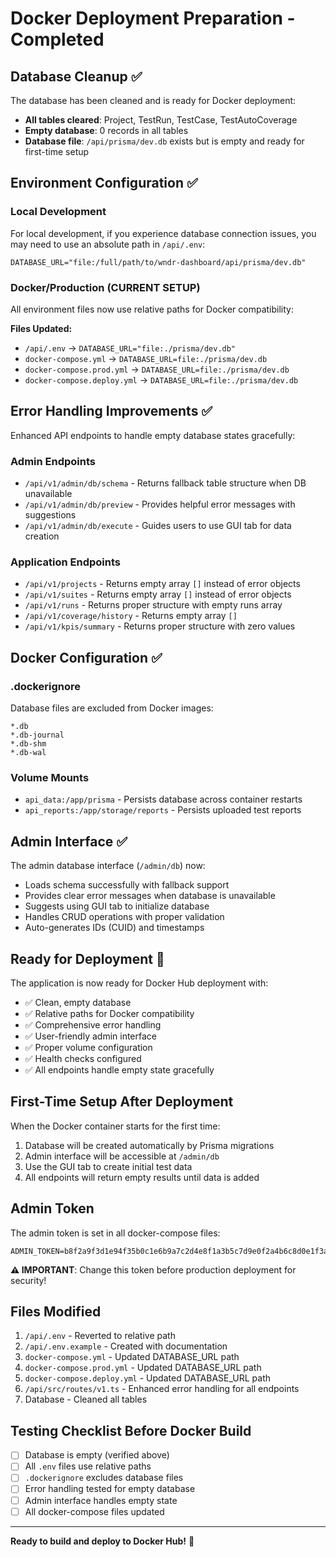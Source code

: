 # Docker Deployment Preparation - Completed

## Database Cleanup ✅

The database has been cleaned and is ready for Docker deployment:

- **All tables cleared**: Project, TestRun, TestCase, TestAutoCoverage
- **Empty database**: 0 records in all tables
- **Database file**: `/api/prisma/dev.db` exists but is empty and ready for first-time setup

## Environment Configuration ✅

### Local Development
For local development, if you experience database connection issues, you may need to use an absolute path in `/api/.env`:
```
DATABASE_URL="file:/full/path/to/wndr-dashboard/api/prisma/dev.db"
```

### Docker/Production (CURRENT SETUP)
All environment files now use relative paths for Docker compatibility:

**Files Updated:**
- `/api/.env` → `DATABASE_URL="file:./prisma/dev.db"`
- `docker-compose.yml` → `DATABASE_URL=file:./prisma/dev.db`
- `docker-compose.prod.yml` → `DATABASE_URL=file:./prisma/dev.db`  
- `docker-compose.deploy.yml` → `DATABASE_URL=file:./prisma/dev.db`

## Error Handling Improvements ✅

Enhanced API endpoints to handle empty database states gracefully:

### Admin Endpoints
- `/api/v1/admin/db/schema` - Returns fallback table structure when DB unavailable
- `/api/v1/admin/db/preview` - Provides helpful error messages with suggestions
- `/api/v1/admin/db/execute` - Guides users to use GUI tab for data creation

### Application Endpoints
- `/api/v1/projects` - Returns empty array `[]` instead of error objects
- `/api/v1/suites` - Returns empty array `[]` instead of error objects
- `/api/v1/runs` - Returns proper structure with empty runs array
- `/api/v1/coverage/history` - Returns empty array `[]`
- `/api/v1/kpis/summary` - Returns proper structure with zero values

## Docker Configuration ✅

### .dockerignore
Database files are excluded from Docker images:
```
*.db
*.db-journal
*.db-shm
*.db-wal
```

### Volume Mounts
- `api_data:/app/prisma` - Persists database across container restarts
- `api_reports:/app/storage/reports` - Persists uploaded test reports

## Admin Interface ✅

The admin database interface (`/admin/db`) now:
- Loads schema successfully with fallback support
- Provides clear error messages when database is unavailable
- Suggests using GUI tab to initialize database
- Handles CRUD operations with proper validation
- Auto-generates IDs (CUID) and timestamps

## Ready for Deployment 🚀

The application is now ready for Docker Hub deployment with:
- ✅ Clean, empty database
- ✅ Relative paths for Docker compatibility  
- ✅ Comprehensive error handling
- ✅ User-friendly admin interface
- ✅ Proper volume configuration
- ✅ Health checks configured
- ✅ All endpoints handle empty state gracefully

## First-Time Setup After Deployment

When the Docker container starts for the first time:
1. Database will be created automatically by Prisma migrations
2. Admin interface will be accessible at `/admin/db`
3. Use the GUI tab to create initial test data
4. All endpoints will return empty results until data is added

## Admin Token

The admin token is set in all docker-compose files:
```
ADMIN_TOKEN=b8f2a9f3d1e94f35b0c1e6b9a7c2d4e8f1a3b5c7d9e0f2a4b6c8d0e1f3a5b7c9
```

**⚠️ IMPORTANT**: Change this token before production deployment for security!

## Files Modified

1. `/api/.env` - Reverted to relative path
2. `/api/.env.example` - Created with documentation
3. `docker-compose.yml` - Updated DATABASE_URL path
4. `docker-compose.prod.yml` - Updated DATABASE_URL path
5. `docker-compose.deploy.yml` - Updated DATABASE_URL path
6. `/api/src/routes/v1.ts` - Enhanced error handling for all endpoints
7. Database - Cleaned all tables

## Testing Checklist Before Docker Build

- [ ] Database is empty (verified above)
- [ ] All `.env` files use relative paths
- [ ] `.dockerignore` excludes database files
- [ ] Error handling tested for empty database
- [ ] Admin interface handles empty state
- [ ] All docker-compose files updated

---

**Ready to build and deploy to Docker Hub!** 🎉
